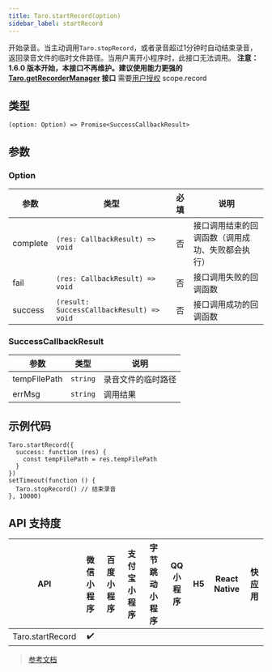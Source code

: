 ```yaml
---
title: Taro.startRecord(option)
sidebar_label: startRecord
---
```


开始录音。当主动调用`Taro.stopRecord`，或者录音超过1分钟时自动结束录音，返回录音文件的临时文件路径。当用户离开小程序时，此接口无法调用。
**注意：1.6.0 版本开始，本接口不再维护。建议使用能力更强的 [Taro.getRecorderManager](https://developers.weixin.qq.com/miniprogram/dev/api/media/recorder/wx.getRecorderManager.html) 接口**
需要[用户授权](https://developers.weixin.qq.com/miniprogram/dev/framework/open-ability/authorize.html) scope.record

## 类型

```tsx
(option: Option) => Promise<SuccessCallbackResult>
```

## 参数

### Option

| 参数 | 类型 | 必填 | 说明 |
| --- | --- | :---: | --- |
| complete | `(res: CallbackResult) => void` | 否 | 接口调用结束的回调函数（调用成功、失败都会执行） |
| fail | `(res: CallbackResult) => void` | 否 | 接口调用失败的回调函数 |
| success | `(result: SuccessCallbackResult) => void` | 否 | 接口调用成功的回调函数 |

### SuccessCallbackResult

| 参数 | 类型 | 说明 |
| --- | --- | --- |
| tempFilePath | `string` | 录音文件的临时路径 |
| errMsg | `string` | 调用结果 |

## 示例代码

```tsx
Taro.startRecord({
  success: function (res) {
    const tempFilePath = res.tempFilePath
  }
})
setTimeout(function () {
  Taro.stopRecord() // 结束录音
}, 10000)
```

## API 支持度

| API | 微信小程序 | 百度小程序 | 支付宝小程序 | 字节跳动小程序 | QQ 小程序 | H5 | React Native | 快应用 |
| :---: | :---: | :---: | :---: | :---: | :---: | :---: | :---: | :---: |
| Taro.startRecord | ✔️ |  |  |  |  |  |  |  |

> [参考文档](https://developers.weixin.qq.com/miniprogram/dev/api/media/recorder/wx.startRecord.html)
